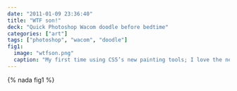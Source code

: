 ```yaml
---
date: "2011-01-09 23:36:40"
title: "WTF son!"
deck: "Quick Photoshop Wacom doodle before bedtime"
categories: ["art"]
tags: ["photoshop", "wacom", "doodle"]
fig1:
  image: "wtfson.png"
  caption: "My first time using CS5’s new painting tools; I love the new “Mixer” brush!"
---
```


{% nada fig1 %}
